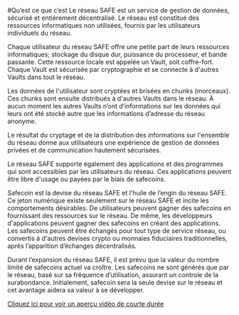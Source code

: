 #Qu’est ce que c’estLe réseau SAFE est un service de gestion de données, sécurisé et entièrement décentralisé. Le réseau est constitué des ressources informatiques non utilisées, fournis par les utilisateurs individuels du réseau.
Chaque utilisateur du réseau SAFE offre une petite part de leurs ressources informatiques; stockage du disque dur, puissance du processeur, et bande passante. Cette ressource locale est appelée un Vault, soit coffre-fort. Chaque Vault est sécurisée par cryptographie et se connecte à d'autres Vaults dans tout le réseau.
Les données de l'utilisateur sont cryptées et brisées en chunks (morceaux). Ces chunks sont ensuite distribués à d'autres Vaults dans le réseau. À aucun moment les autres Vaults n’ont d’informations sur les données qui leurs ont été stocké autre que les informations d’adresse du réseau anonyme.
Le résultat du cryptage et de la distribution des informations sur l'ensemble du réseau donne aux utilisateurs une expérience de gestion de données privées et de communication hautement sécurisées.
Le réseau SAFE supporte également des applications et des programmes qui sont accessibles par les utilisateurs du réseau. Ces applications peuvent être libre d'usage ou payées par le biais de safecoins.
Safecoin est la devise du réseau SAFE et l'huile de l’engin du réseau SAFE. Ce jeton numérique existe seulement sur le réseau SAFE et incite les comportements désirables. De utilisateurs peuvent gagner des safecoins en fournissant des ressources sur le réseau. De même, les développeurs d'applications peuvent gagner des safecoins en créant des applications. Les safecoins peuvent être échangés pour tout type de service réseau, ou convertis à d'autres devises crypto ou monnaies fiduciaires traditionnelles, après l’apparition d’échanges décentralisés.
Durant l’expansion du réseau SAFE, il est prévu que la valeur du nombre limité de safecoins  actuel va croître. Les safecoins ne sont générés que par le réseau, basé sur sa fréquence d’utilisation, assurant un controle de la surabondance. Initialement, safecoin sera la seule devise sur le réseau et cet avantage aidera sa valeur à se développer.
[Cliquez ici pour voir un aperçu vidéo de courte durée](https://www.youtube.com/watch?v=RdGH40oUVDY)

